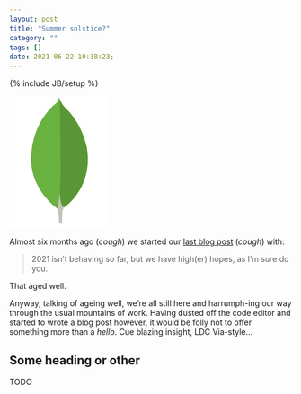 ```yaml
---
layout: post
title: "Summer solstice?"
category: ""
tags: []
date: 2021-06-22 10:38:23;
---
```


{% include JB/setup %}

<div class="blog-header">
  <img src="/assets/img/blog/mongodb-leaf.png" style="height: '234px'; width: '178px';" alt="MongoDB “leaf” logo graphic" />
</div>

Almost six months ago (_cough_) we started our [last blog post](/2021/01/27/mongodb-vscode) (_cough_) with:

>2021 isn’t behaving so far, but we have high(er) hopes, as I’m sure do you.

That aged well.

Anyway, talking of ageing well, we’re all still here and harrumph-ing our way through the usual mountains of work. Having dusted off the code editor and started to wrote a blog post however, it would be folly not to offer something more than a _hello_. Cue blazing insight, LDC Via-style…

## Some heading or other
TODO